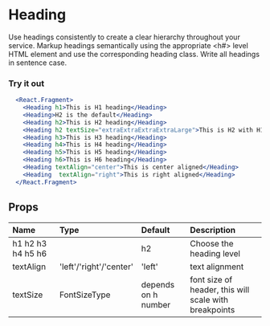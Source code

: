 # Heading

Use headings consistently to create a clear hierarchy throughout your service.
Markup headings semantically using the appropriate <h#> level HTML element and
use the corresponding heading class. Write all headings in sentence case.

### Try it out

```.jsx
  <React.Fragment>
    <Heading h1>This is H1 heading</Heading>
    <Heading>H2 is the default</Heading>
    <Heading h2>This is H2 heading</Heading>
    <Heading h2 textSize="extraExtraExtraExtraLarge">This is H2 with H1 size</Heading>
    <Heading h3>This is H3 heading</Heading>
    <Heading h4>This is H4 heading</Heading>
    <Heading h5>This is H5 heading</Heading>
    <Heading h6>This is H6 heading</Heading>
    <Heading textAlign="center">This is center aligned</Heading>
    <Heading  textAlign="right">This is right aligned</Heading>
  </React.Fragment>
```

## Props

| Name              | Type         | Default             | Description                                           |
| :---------------- | :----------- | :------------------ | :---------------------------------------------------- |
| h1 h2 h3 h4 h5 h6 |              | h2                  | Choose the heading level                              |
| textAlign         | 'left'/'right'/'center'      |'left'               | text alignment                          |
| textSize          | FontSizeType | depends on h number | font size of header, this will scale with breakpoints |
